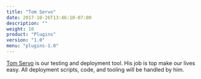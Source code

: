 ```yaml
---
title: "Tom Servo"
date: 2017-10-26T13:46:10-07:00
description: ""
weight: 10
product: "Plugins"
version: "1.0"
menu: "plugins-1.0"
---
```


[Tom Servo](https://github.com/sensu-plugins/tom_servo/blob/master/README.md) is our testing and deployment tool.  His job is top make our lives easy.  All deployment scripts, code, and tooling will be handled by him.
